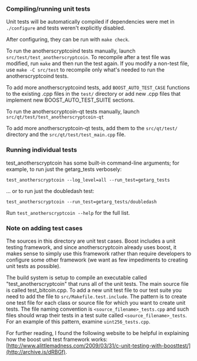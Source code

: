 ### Compiling/running unit tests

Unit tests will be automatically compiled if dependencies were met in `./configure`
and tests weren't explicitly disabled.

After configuring, they can be run with `make check`.

To run the anotherscryptcoind tests manually, launch `src/test/test_anotherscryptcoin`. To recompile
after a test file was modified, run `make` and then run the test again. If you
modify a non-test file, use `make -C src/test` to recompile only what's needed
to run the anotherscryptcoind tests.

To add more anotherscryptcoind tests, add `BOOST_AUTO_TEST_CASE` functions to the existing
.cpp files in the `test/` directory or add new .cpp files that
implement new BOOST_AUTO_TEST_SUITE sections.

To run the anotherscryptcoin-qt tests manually, launch `src/qt/test/test_anotherscryptcoin-qt`

To add more anotherscryptcoin-qt tests, add them to the `src/qt/test/` directory and
the `src/qt/test/test_main.cpp` file.

### Running individual tests

test_anotherscryptcoin has some built-in command-line arguments; for
example, to run just the getarg_tests verbosely:

    test_anotherscryptcoin --log_level=all --run_test=getarg_tests

... or to run just the doubledash test:

    test_anotherscryptcoin --run_test=getarg_tests/doubledash

Run `test_anotherscryptcoin --help` for the full list.

### Note on adding test cases

The sources in this directory are unit test cases.  Boost includes a
unit testing framework, and since anotherscryptcoin already uses boost, it makes
sense to simply use this framework rather than require developers to
configure some other framework (we want as few impediments to creating
unit tests as possible).

The build system is setup to compile an executable called "test_anotherscryptcoin"
that runs all of the unit tests.  The main source file is called
test_bitcoin.cpp. To add a new unit test file to our test suite you need
to add the file to `src/Makefile.test.include`. The pattern is to create
one test file for each class or source file for which you want to create
unit tests.  The file naming convention is `<source_filename>_tests.cpp`
and such files should wrap their tests in a test suite
called `<source_filename>_tests`. For an example of this pattern,
examine `uint256_tests.cpp`.

For further reading, I found the following website to be helpful in
explaining how the boost unit test framework works:
[http://www.alittlemadness.com/2009/03/31/c-unit-testing-with-boosttest/](http://archive.is/dRBGf).
